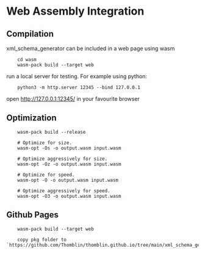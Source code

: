 # Web Assembly Integration

## Compilation

xml_schema_generator can be included in a web page using wasm

        cd wasm
        wasm-pack build --target web

run a local server for testing. For example using python:

        python3 -m http.server 12345 --bind 127.0.0.1

open http://127.0.0.1:12345/ in your favourite browser

## Optimization

        wasm-pack build --release

        # Optimize for size.
        wasm-opt -Os -o output.wasm input.wasm

        # Optimize aggressively for size.
        wasm-opt -Oz -o output.wasm input.wasm

        # Optimize for speed.
        wasm-opt -O -o output.wasm input.wasm

        # Optimize aggressively for speed.
        wasm-opt -O3 -o output.wasm input.wasm

## Github Pages

        wasm-pack build --target web

        copy pkg folder to `https://github.com/Thomblin/thomblin.github.io/tree/main/xml_schema_generator`